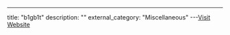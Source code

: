 ---
title: "b1gb1t"
description: ""
external_category: "Miscellaneous"
---[Visit Website](https://github.com/b1gb1t)

